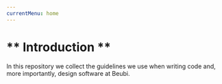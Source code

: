 ```yaml
---
currentMenu: home
---
```


# ** Introduction **

In this repository we collect the guidelines we use when writing code and, more importantly, design software at Beubi.
